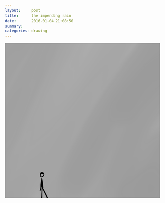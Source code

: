 ```yaml
---
layout:     post
title:      the impending rain
date:       2016-01-04 21:08:50
summary:    
categories: drawing
---
```

![the impending rain](/images/diary/the-impending-rain.png "fuck")
